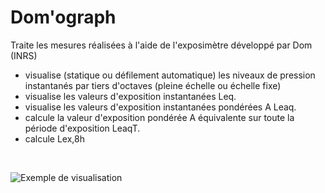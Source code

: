 # Dom'ograph
Traite les mesures réalisées à l'aide de l'exposimètre développé par Dom (INRS) 
* visualise (statique ou défilement automatique) les niveaux de pression instantanés par tiers d'octaves (pleine échelle ou échelle fixe)
* visualise les valeurs d'exposition instantanées Leq.
* visualise les valeurs d'exposition instantanées pondérées A Leaq.
* calcule la valeur d'exposition pondérée A équivalente sur toute la période d'exposition LeaqT.
* calcule Lex,8h

     
<br/>

![Exemple de visualisation](https://user-images.githubusercontent.com/110086114/184141468-197d7b7e-3cc2-48d6-9ee5-37de02ae21b7.png)
